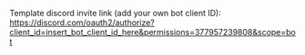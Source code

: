 Template discord invite link (add your own bot client ID): https://discord.com/oauth2/authorize?client_id=insert_bot_client_id_here&permissions=377957239808&scope=bot